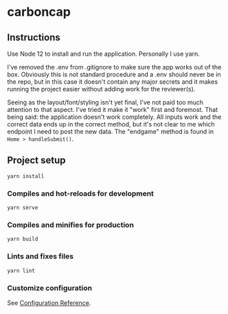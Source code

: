 # carboncap

## Instructions
Use Node 12 to install and run the application. Personally I use yarn.

I've removed the .env from .gitignore to make sure the app works out of the box. Obviously
this is not standard procedure and a .env should never be in the repo, but in this case it doesn't contain any major secrets and it 
makes running the project easier without adding work for the reviewer(s).

Seeing as the layout/font/styling isn't yet final, I've not paid too much attention to that aspect. I've tried it make it "work" first and
foremost. That being said: the application doesn't work completely. All inputs work and the correct data ends up in the correct method, 
but it's not clear to me which endpoint I need to post the new data. The "endgame" method is found in `Home > handleSubmit()`. 

## Project setup
```
yarn install
```

### Compiles and hot-reloads for development
```
yarn serve
```

### Compiles and minifies for production
```
yarn build
```

### Lints and fixes files
```
yarn lint
```

### Customize configuration
See [Configuration Reference](https://cli.vuejs.org/config/).
